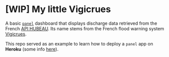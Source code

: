 # [WIP] My little Vigicrues

A basic [`panel`](https://panel.holoviz.org/) dashboard that displays discharge data retrieved from the French [API HUBEAU](https://hubeau.eaufrance.fr/). Its name stems from the French flood warning system [Vigicrues](https://www.vigicrues.gouv.fr/).

This repo served as an example to learn how to deploy a `panel` app on **Heroku** (some info [here](https://panel.pyviz.org/user_guide/Server_Deployment.html)).
